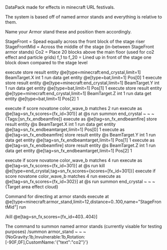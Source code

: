 DataPack made for effects in minecraft URL festivals.

The system is based off of named armor stands and everything is relative to them.








Name your Armor stand these and position them accordingly.

StageFront = Spead equally across the front block of the stage riser
StageFrontMid = Across the middle of the stage (in-between StageFront armor stands)
Co2 = Place 20 blocks above the main floor (used for co2 effect and particle grids)
f_1 to f_20 = Lined up in front of the stage one block down compared to the stage level






execute store result entity @e[type=minecraft:end_crystal,limit=1] BeamTarget.X int 1 run data get entity @e[type=bat,limit=1] Pos[0] 1
execute store result entity @e[type=minecraft:end_crystal,limit=1] BeamTarget.Y int 1 run data get entity @e[type=bat,limit=1] Pos[1] 1
execute store result entity @e[type=minecraft:end_crystal,limit=1] BeamTarget.Z int 1 run data get entity @e[type=bat,limit=1] Pos[2] 1




execute if score novatone color_wave_b matches 2 run execute as @e[tag=sn_fx,scores={fx_id=301}] at @s run summon end_crystal ~ ~ ~ {Tags:[sn_fx_endbeamfire]}
execute as @e[tag=sn_fx_endbeamfire] store result entity @s BeamTarget.X int 1 run data get entity @e[tag=sn_fx_endbeamtarget,limit=1] Pos[0] 1
execute as @e[tag=sn_fx_endbeamfire] store result entity @s BeamTarget.Y int 1 run data get entity @e[tag=sn_fx_endbeamtarget,limit=1] Pos[1] 1
execute as @e[tag=sn_fx_endbeamfire] store result entity @s BeamTarget.Z int 1 run data get entity @e[tag=sn_fx_endbeamtarget,limit=1] Pos[2] 1

execute if score novatone color_wave_b matches 4 run execute as @e[tag=sn_fx,scores={fx_id=301}] at @s run kill @e[type=end_crystal,tag=sn_fx,scores={scores=[fx_id=301]}]
execute if score novatone color_wave_b matches 4 run execute as @e[tag=sn_fx,scores={fx_id=302}] at @s run summon end_crystal ~ ~ ~ {Target area effect cloud}







Command for directing at armor stands
execute at @e[type=minecraft:armor_stand,limit=12,distance=0..100,name="StageFrontMid"] run

/kill @e[tag=sn_fx,scores={fx_id=403..404}]




The command to summon named armor stands (currently visable for testing purposes)
/summon armor_stand ~ ~ ~ {NoGravity:1b,Invulnerable:1b,Rotation:[-90F,0F],CustomName:'{"text":"co2"}'}